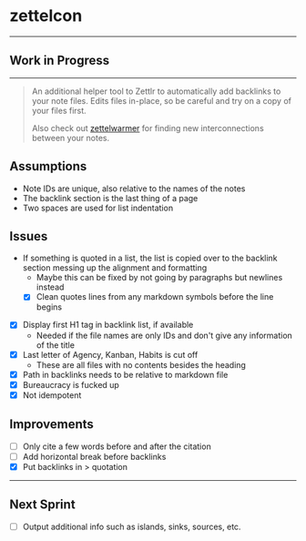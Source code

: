 # zettelcon

***

## Work in Progress

***

> An additional helper tool to Zettlr to automatically add backlinks to your note files.
> Edits files in-place, so be careful and try on a copy of your files first.
> 
> Also check out [zettelwarmer](https://github.com/whateverforever/zettelwarmer) for finding
> new interconnections between your notes.

## Assumptions

- Note IDs are unique, also relative to the names of the notes
- The backlink section is the last thing of a page
- Two spaces are used for list indentation

## Issues

- If something is quoted in a list, the list is copied over to the backlink section messing up the alignment and formatting
  - Maybe this can be fixed by not going by paragraphs but newlines instead
  - [x] Clean quotes lines from any markdown symbols before the line begins
- [x] Display first H1 tag in backlink list, if available
  - Needed if the file names are only IDs and don't give any information of the title
- [x] Last letter of Agency, Kanban, Habits is cut off
  - These are all files with no contents besides the heading
- [x] Path in backlinks needs to be relative to markdown file
- [x] Bureaucracy is fucked up
- [x] Not idempotent

## Improvements

- [ ] Only cite a few words before and after the citation
- [ ] Add horizontal break before backlinks
- [x] Put backlinks in > quotation

---

## Next Sprint

- [ ] Output additional info such as islands, sinks, sources, etc.